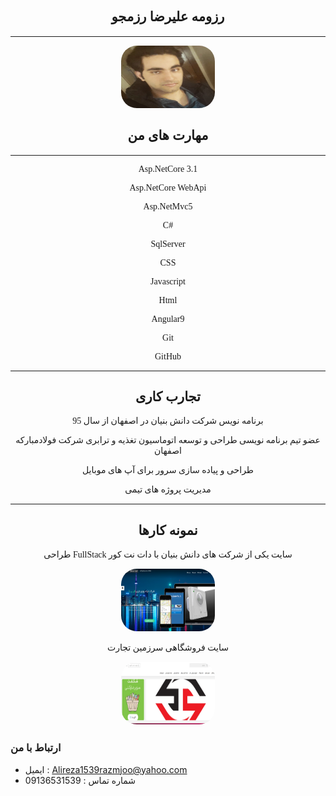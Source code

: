 
 <div style="text-align:center"><h2 dir="rtl" style="font-family:B Yekan">رزومه علیرضا رزمجو</h2></div>
 <hr style="width:100%"/>
 <div style="text-align:center"><img src="WhatsApp%20Image%202020-08-07%20at%2010.31.33%20PM.jpeg" alt="Girl in a jacket" width="150" height="100" style="border-radius: 25px;"></div>
 <div style="text-align:center"><h2 dir="rtl" style="font-family:B Yekan">مهارت های من</h2></div>
 <hr style="width:100%"/>
 <div style="text-align:center;font-family:B Yekan">
 <p>
    Asp.NetCore 3.1
 </p>
 <p>
    Asp.NetCore WebApi
 </p>
  <p>
   
 Asp.NetMvc5
 </p>
   <p>
   
  C# 
 </p>
  <p>
   
 SqlServer
 </p>
 <p>
   
  CSS
 </p>
 <p>
   
  Javascript
 </p>
  <p>
   
  Html
 </p>
  <p>
   
  Angular9
 </p>
   <p>
   
  Git
 </p>
   <p>
   
  GitHub

 </p> 

 </div>
 <hr style="width:100%"/>
 <div style="text-align:center"><h2 dir="rtl" style="font-family:B Yekan">تجارب کاری</h2></div>
 <div style="text-align:center;font-family:B Yekan">
   <p>
   
  برنامه نویس شرکت دانش بنیان در اصفهان از سال 95
 </p>
  <p>
   
  عضو تیم برنامه نویسی طراحی و توسعه اتوماسیون تغذیه و ترابری شرکت فولادمبارکه اصفهان
 </p>
   <p>
   
  طراحی و پیاده سازی سرور برای آپ های موبایل
 </p>
 
  <p>
   
  مدیریت پروژه های تیمی
 </p>
</div>
 <hr style="width:100%"/>
 <div style="text-align:center"><h2 dir="rtl" style="font-family:B Yekan">نمونه کارها</h2></div>
 <div style="text-align:center;font-family:B Yekan">
   <p>
   
  طراحی FullStack  سایت یکی از شرکت های دانش بنیان با دات نت کور
 </p>
 <div style="text-align:center"><img src="6.png" alt="Girl in a jacket" width="150" height="100" style="border-radius: 25px;"></div>
  <p>
   
 سایت فروشگاهی سرزمین تجارت
 </p>
 <div style="text-align:center"><img src="7.png" alt="Girl in a jacket" width="150" height="100" style="border-radius: 25px;"></div>
</div>


### ارتباط با من
-  ایمیل : Alireza1539razmjoo@yahoo.com
-  شماره تماس : 09136531539
